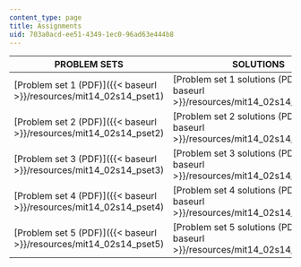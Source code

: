 ```yaml
---
content_type: page
title: Assignments
uid: 703a0acd-ee51-4349-1ec0-96ad63e444b8
---
```


| PROBLEM SETS | SOLUTIONS | Due date |
| --- | --- | --- |
| [Problem set 1 (PDF)]({{< baseurl >}}/resources/mit14_02s14_pset1) | [Problem set 1 solutions (PDF)]({{< baseurl >}}/resources/mit14_02s14_pset1_sols) | Due recitation 3 |
| [Problem set 2 (PDF)]({{< baseurl >}}/resources/mit14_02s14_pset2) | [Problem set 2 solutions (PDF)]({{< baseurl >}}/resources/mit14_02s14_pset2_sols) | Due recitation 5 |
| [Problem set 3 (PDF)]({{< baseurl >}}/resources/mit14_02s14_pset3) | [Problem set 3 solutions (PDF)]({{< baseurl >}}/resources/mit14_02s14_pset3_sols) | Due recitation 7 |
| [Problem set 4 (PDF)]({{< baseurl >}}/resources/mit14_02s14_pset4) | [Problem set 4 solutions (PDF)]({{< baseurl >}}/resources/mit14_02s14_pset4_sols) | Due lecture 20 |
| [Problem set 5 (PDF)]({{< baseurl >}}/resources/mit14_02s14_pset5) | [Problem set 5 solutions (PDF)]({{< baseurl >}}/resources/mit14_02s14_pset5_sols) | Due lecture 23